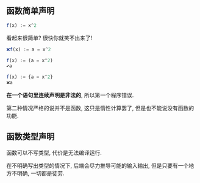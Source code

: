 ## 函数简单声明

```ts
f(x) := x^2
```

看起来很简单? 很快你就笑不出来了!

```ts
❌f(x) := a = x^2

️f(x) := (a = x^2)
✔a

️f(x) := {a = x^2}
❌a
```

**在一个语句里连续声明是非法的**, 所以第一个程序错误.

第二种情况严格的说并不是函数, 这只是惰性计算罢了, 但是也不能说没有函数的功能.

## 函数类型声明

函数可以不写类型, 代价是无法编译运行.

在不明确写出类型的情况下, 后端会尽力推导可能的输入输出, 但是只要有一个地方不明确, 一切都是徒劳.

